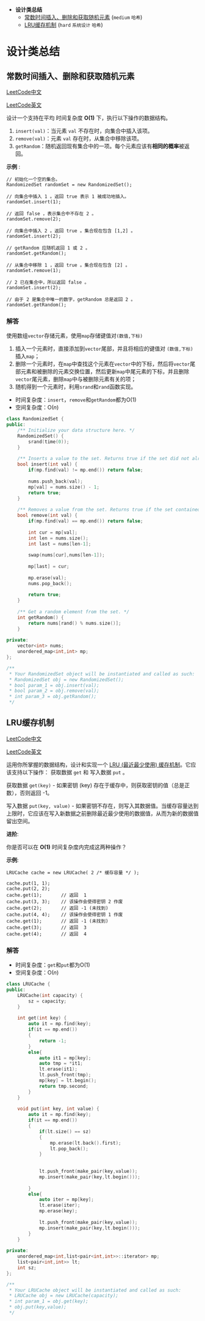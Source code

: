 * **设计类总结**
   * [常数时间插入、删除和获取随机元素](#常数时间插入删除和获取随机元素) (`medium` `哈希`)
   * [LRU缓存机制](#LRU缓存机制) (`hard` `系统设计` `哈希`)

#  设计类总结


## 常数时间插入、删除和获取随机元素
[LeetCode中文](https://leetcode-cn.com/problems/insert-delete-getrandom-o1)

[LeetCode英文](https://leetcode.com/problems/insert-delete-getrandom-o1)

设计一个支持在平均 时间复杂度 **O(1)** 下，执行以下操作的数据结构。

1. `insert(val)`：当元素 `val` 不存在时，向集合中插入该项。
2. `remove(val)`：元素 `val` 存在时，从集合中移除该项。
3. `getRandom`：随机返回现有集合中的一项。每个元素应该有**相同的概率**被返回。

**示例** :

```
// 初始化一个空的集合。
RandomizedSet randomSet = new RandomizedSet();

// 向集合中插入 1 。返回 true 表示 1 被成功地插入。
randomSet.insert(1);

// 返回 false ，表示集合中不存在 2 。
randomSet.remove(2);

// 向集合中插入 2 。返回 true 。集合现在包含 [1,2] 。
randomSet.insert(2);

// getRandom 应随机返回 1 或 2 。
randomSet.getRandom();

// 从集合中移除 1 ，返回 true 。集合现在包含 [2] 。
randomSet.remove(1);

// 2 已在集合中，所以返回 false 。
randomSet.insert(2);

// 由于 2 是集合中唯一的数字，getRandom 总是返回 2 。
randomSet.getRandom();
```

### 解答

使用数组`vector`存储元素，使用`map`存储键值对`(数值,下标)`

1. 插入一个元素时，直接添加到`vector`尾部，并且将相应的键值对 `(数值,下标)` 插入`map`；
2. 删除一个元素时，在`map`中查找这个元素在`vector`中的下标，然后将`vector`尾部元素和被删除的元素交换位置，然后更新`map`中尾元素的下标，并且删除`vector`尾元素，删除`map`中与被删除元素有关的项；
3. 随机得到一个元素时，利用`srand`和`rand`函数实现。

* 时间复杂度：`insert`，`remove`和`getRandom`都为O(1)
* 空间复杂度：O(*n*)
```c++
class RandomizedSet {
public:
    /** Initialize your data structure here. */
    RandomizedSet() {
        srand(time(0));
    }
    
    /** Inserts a value to the set. Returns true if the set did not already contain the specified element. */
    bool insert(int val) {
        if(mp.find(val) != mp.end()) return false;
        
        nums.push_back(val);
        mp[val] = nums.size() - 1;
        return true;
    }
    
    /** Removes a value from the set. Returns true if the set contained the specified element. */
    bool remove(int val) {
        if(mp.find(val) == mp.end()) return false;
        
        int cur = mp[val];
        int len = nums.size();
        int last = nums[len-1];
        
        swap(nums[cur],nums[len-1]);
        
        mp[last] = cur;
        
        mp.erase(val);
        nums.pop_back();
        
        return true;
    }
    
    /** Get a random element from the set. */
    int getRandom() {
        return nums[rand() % nums.size()];
    }
    
private:
    vector<int> nums;
    unordered_map<int,int> mp;
};

/**
 * Your RandomizedSet object will be instantiated and called as such:
 * RandomizedSet obj = new RandomizedSet();
 * bool param_1 = obj.insert(val);
 * bool param_2 = obj.remove(val);
 * int param_3 = obj.getRandom();
 */
```



## LRU缓存机制

[LeetCode中文](https://leetcode-cn.com/problems/lru-cache/)

[LeetCode英文](https://leetcode.com/problems/lru-cache/)

运用你所掌握的数据结构，设计和实现一个  [LRU (最近最少使用) 缓存机制](https://baike.baidu.com/item/LRU)。它应该支持以下操作： 获取数据 `get` 和 写入数据 `put` 。

获取数据 `get(key)` - 如果密钥 (key) 存在于缓存中，则获取密钥的值（总是正数），否则返回 -1。

写入数据 `put(key, value)` - 如果密钥不存在，则写入其数据值。当缓存容量达到上限时，它应该在写入新数据之前删除最近最少使用的数据值，从而为新的数据值留出空间。

**进阶**:

你是否可以在 **O(1)** 时间复杂度内完成这两种操作？

**示例**:

```
LRUCache cache = new LRUCache( 2 /* 缓存容量 */ );

cache.put(1, 1);
cache.put(2, 2);
cache.get(1);       // 返回  1
cache.put(3, 3);    // 该操作会使得密钥 2 作废
cache.get(2);       // 返回 -1 (未找到)
cache.put(4, 4);    // 该操作会使得密钥 1 作废
cache.get(1);       // 返回 -1 (未找到)
cache.get(3);       // 返回  3
cache.get(4);       // 返回  4
```

### 解答

* 时间复杂度：`get`和`put`都为O(1)
* 空间复杂度：O(*n*)

```c++
class LRUCache {
public:
    LRUCache(int capacity) {
        sz = capacity;
    }
    
    int get(int key) {
        auto it = mp.find(key);
        if(it == mp.end())
        {
            return -1;
        }
        else{
            auto it1 = mp[key];
            auto tmp = *it1;
            lt.erase(it1);
            lt.push_front(tmp);
            mp[key] = lt.begin();
            return tmp.second;
        }
    }
    
    void put(int key, int value) {
        auto it = mp.find(key);
        if(it == mp.end())
        {
            if(lt.size() == sz)
            {
                mp.erase(lt.back().first);
                lt.pop_back();
            }
                
            
            lt.push_front(make_pair(key,value));
            mp.insert(make_pair(key,lt.begin()));
            
        }
        else{
            auto iter = mp[key];
            lt.erase(iter);
            mp.erase(key);
            
            lt.push_front(make_pair(key,value));
            mp.insert(make_pair(key,lt.begin()));
        }
    }
    
private:
    unordered_map<int,list<pair<int,int>>::iterator> mp;
    list<pair<int,int>> lt;
    int sz;
};

/**
 * Your LRUCache object will be instantiated and called as such:
 * LRUCache obj = new LRUCache(capacity);
 * int param_1 = obj.get(key);
 * obj.put(key,value);
 */
```
